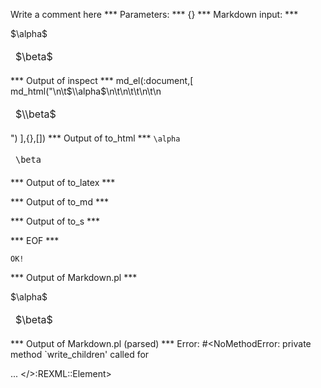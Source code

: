 Write a comment here
*** Parameters: ***
{}
*** Markdown input: ***
<table markdown='1'>
	$\alpha$
	<thead>
		<td>$\beta$</td>
	</thead>
</table>
*** Output of inspect ***
md_el(:document,[
	md_html("<table markdown='1'>\n\t$\\alpha$\n\t<thead>\n\t\t<td>$\\beta$</td>\n\t</thead>\n</table>")
],{},[])
*** Output of to_html ***
<table><span class='maruku-inline'><code class='maruku-mathml'>\alpha</code></span><thead>
		<td><span class='maruku-inline'><code class='maruku-mathml'>\beta</code></span></td>
	</thead>
</table>
*** Output of to_latex ***

*** Output of to_md ***

*** Output of to_s ***

*** EOF ***



	OK!



*** Output of Markdown.pl ***
<table markdown='1'>
    $\alpha$
    <thead>
        <td>$\beta$</td>
    </thead>
</table>

*** Output of Markdown.pl (parsed) ***
Error: #<NoMethodError: private method `write_children' called for <div> ... </>:REXML::Element>
